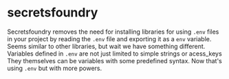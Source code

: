 # secretsfoundry

Secretsfoundry removes the need for installing libraries for using `.env` files in your project by reading the `.env` file and exporting it as a `env` variable. Seems similar to other libraries, but wait we have something different. Variables defined in `.env` are not just limited to simple strings or acess\_keys They themselves can be variables with some predefined syntax. Now that's using `.env`  but with more powers.

